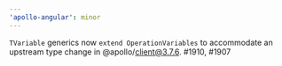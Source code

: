 ```yaml
---
'apollo-angular': minor
---
```


`TVariable` generics now `extend OperationVariables` to accommodate an upstream type change in @apollo/client@3.7.6. #1910, #1907
